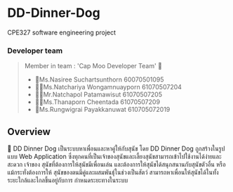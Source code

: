 # DD-Dinner-Dog
CPE327 software engineering project 
### Developer team
> Member in team : 'Cap Moo Developer Team' :dog:
> * :woman:Ms.Nasiree Suchartsunthorn 60070501095
> * :curly_haired_woman:Ms.Natchariya Wongamnuayporn 61070507204
> * :curly_haired_man:Mr.Natchapol Patamawisut 61070507205
> * :red_haired_woman:Ms.Thanaporn Cheentada 61070507209
> * :man:Ms.Rungwigrai Payakkanuwat 610705072019

## Overview
:guide_dog: DD Dinner Dog เป็นระบบหาเพื่อนและหาคู่ให้กับสุนัข โดย DD Dinner Dog ถูกสร้างในรูปแบบ
Web Application ซึ่งทุกคนที่เป็นเจ้าของสุนัขและเลี้ยงสุนัขสามารถเข้าไปใช้งานได้ง่ายและสะดวก เจ้าของ
สุนัขที่ต้องการให้สุนัขมีเพื่อนเล่น และต้องการให้สุนัขได้สนุกสนานกับสุนัขตัวอื่น หรือแม้กระทั่งต้องการให้
สุนัขของตนมีคู่และผสมพันธุ์ในช่วงเป็นสัตว์ สามารถหาเพื่อนให้สุนัขได้ในทั้งระยะใกล้และไกลขึ้นอยู่กับการ
กำหนดระยะทางในระบบ 


